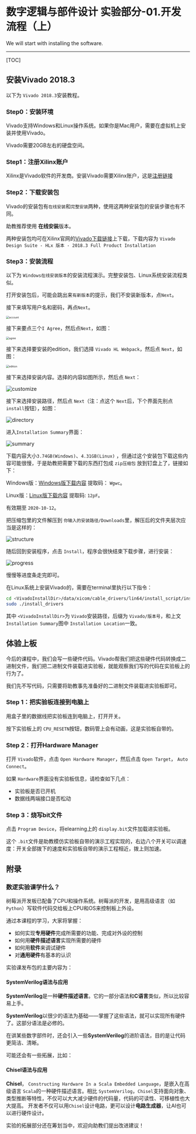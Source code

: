 # 数字逻辑与部件设计 实验部分-01.开发流程（上）

We will start with installing the software.

------

[TOC]

## 安装Vivado 2018.3

以下为 `Vivado 2018.3`安装教程。

### Step0：安装环境

Vivado支持Windows和Linux操作系统。如果你是Mac用户，需要在虚拟机上安装并使用Vivado。

Vivado需要20GB左右的硬盘空间。

### Step1：注册Xilinx账户

Xilinx是Vivado软件的开发商。安装Vivado需要Xilinx账户，这是[注册链接](https://china.xilinx.com/registration/create-account.html)

### Step2：下载安装包

Vivado的安装包有`在线安装`和`完整安装`两种，使用这两种安装包的安装步骤也有不同。

助教推荐使用 **在线安装**版本。

两种安装包均可在Xilinx官网的[Vivado下载链接](https://china.xilinx.com/support/download/index.html/content/xilinx/zh/downloadNav/vivado-design-tools/2018-3.html)上下载，下载内容为 `Vivado Design Suite - HLx 版本 - 2018.3 Full Product Installation`

### Step3：安装流程

以下为 `Windows在线安装版本`的安装流程演示。完整安装包、Linux系统安装流程类似。

打开安装包后，可能会跳出来`有新版本`的提示，我们不安装新版本，点`Next`。

接下来填写用户名和密码，再点`Next`。

<img src="assets/account.PNG" alt="account" style="zoom: 50%;" />

接下来要点三个`I Agree`，然后点`Next`，如图：

<img src="assets/agree.PNG" alt="agree" style="zoom: 50%;" />

接下来选择要安装的edition，我们选择 `Vivado HL Webpack`，然后点 `Next`，如图：

<img src="assets/edition.PNG" alt="edition" style="zoom:50%;" />

接下来选择安装内容。选择的内容如图所示，然后点 `Next`：

![customize](assets/customize.PNG)

接下来选择安装路径，然后点 `Next`（注：点这个 `Next`后，下个界面先别点 `install`按钮），如图：

![directory](assets/directory.PNG)

进入`Installation Summary`界面：

![summary](assets/summary.PNG)

下载内容大小`3.74GB(Windows)`、`4.31GB(Linux)` ，但通过这个安装包下载这些内容可能很慢，于是助教把需要下载的东西打包成 `zip压缩包` 放到钉盘上了，链接如下：

Windows版：[Windows版下载内容](https://space.dingtalk.com/s/gwHOAlHhHwLOQ5TVLAPaACA1YjZkZDI0NWZhNGY0NzdiOTY4MDlhNDJlODkxZDhkZA) 提取码： `Wgwc`。

Linux版：[Linux版下载内容](https://space.dingtalk.com/s/gwHOAlHhHQLOQ5TVLAPaACA2ZTUxNWFhNjAxNDQ0NzU0YmE1MWE3MWIxOWRmMWM0MA) 提取码: `12pF`。

有效期至 `2020-10-12`。

把压缩包里的文件解压到 `你输入的安装路径/Downloads`里，解压后的文件夹层次应当是这样的：

![structure](assets/structure.PNG)

随后回到安装程序，点击 `Install`，程序会很快结束下载步骤，进行安装：

![progress](assets/progress.PNG)

慢慢等进度条走完即可。

在Linux系统上安装Vivado的，需要在terminal里执行以下指令：

```bash
cd <VivadoInstallDir>/data/xicom/cable_drivers/lin64/install_script/install_drivers/install_drivers
sudo ./install_drivers
```

其中 `<VivadoInstallDir>`为 `Vivado`安装路径，后缀为 `Vivado/版本号`，和上文`Installation Summary`图中 `Installation Location`一致。

## 体验上板

今后的课程中，我们会写一些硬件代码。Vivado帮我们把这些硬件代码转换成二进制文件，我们把二进制文件装载进实验板，就能观察我们写的代码在实验板上的行为了。

我们先不写代码，只需要将助教事先准备好的二进制文件装载进实验板即可。

### Step 1：把实验板连接到电脑上

用盒子里的数据线把实验板连到电脑上，打开开关。

按下实验板上的 `CPU_RESETN`按钮，数码管上会有动画，这是实验板自带的。

### Step 2：打开Hardware Manager

打开 `Vivado`软件，点击 `Open Hardware Manager`，然后点击 `Open Target`， `Auto Connect`。

如果 `Hardware`界面没有实验板信息，请检查如下几点：

* 实验板是否已开机
* 数据线两端接口是否松动

### Step 3：烧写bit文件

点击 `Program Device`，将elearning上的 `display.bit`文件加载进实验板。

这个 `.bit`文件是助教模仿实验板自带的演示工程实现的，右边八个开关可以调速度：开关全部拨下的速度和实验板自带的演示工程相近，拨上则加速。

## 附录

### 数逻实验课学什么？

树莓派开发板已配备了CPU和操作系统。树莓派的开发，是用高级语言（如 `Python`）写软件代码交给板上CPU和OS来控制板上外设。

通过本课程的学习，大家将掌握：

* 如何实现**专用硬件**完成所需要的功能、完成对外设的控制
* 如何用**硬件描述语言**实现所需要的硬件
* 如何用**软件**来调试硬件
* 对**通用硬件**有基本的认识

实验课发布包的主要内容为：

#### SystemVerilog语法与应用

**SystemVerilog**是一种**硬件描述语言**。它的一部分语法和**C语言**类似，所以比较容易上手。

**SystemVerilog**以很少的语法为基础——掌握了这些语法，就可以实现所有硬件了。这部分语法是必修的。

在讲某些数字部件时，还会引入一些**SystemVerilog**的进阶语法，目的是让代码更简洁、清晰。



可能还会有一些拓展，比如：

#### Chisel语法与应用

**Chisel**， `Constructing Hardware In a Scala Embedded Language`，是嵌入在高级语言 `Scala`的一种硬件描述语言。相比 `SystemVerilog`，`Chisel`支持面向对象、类型推断等特性，不仅可以大大减少硬件的代码量，代码的可读性、可移植性也大大提高。 开发者不仅可以用`Chisel`设计电路，更可以设计**电路生成器**，让AI也可以进行硬件设计。



实验的拓展部分还在筹划当中，欢迎向助教们提出改进建议！